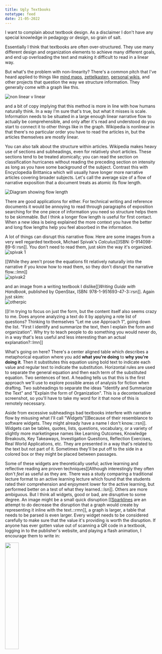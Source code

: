 ```yaml
---
title: Ugly Textbooks
notetype: feed
date: 21-05-2022
---
```


I want to complain about textbook design. As a disclaimer I don't have any special knowledge in pedagogy or design, so grain of salt.

Essentially I think that textbooks are often over-structured. They use many different design and organization elements to achieve many different goals, and end up overloading the text and making it difficult to read in a linear way.

But what's the problem with non-linearity? There's a common pitch that I've heard applied to things like [mind maps](https://en.wikipedia.org/wiki/Mind_map), [zettelkasten](https://en.wikipedia.org/wiki/Zettelkasten), [personal wikis](https://en.wikipedia.org/wiki/Personal_wiki), and other projects that question the way we structure information. They generally come with a graph like this.

![non linear v linear](/assets/img/linearvnonlinear3.svg)

and a bit of copy implying that this method is more in line with how humans naturally think. In a way I'm sure that's true, but what it misses is scale. Information needs to be situated in a large enough linear narrative flow to actually be comprehensible, and only after it's read and understood do you start to connect it to other things like in the graph. Wikipedia is nonlinear in that there's no particular order you have to read the articles in, but the articles themselves are mostly linear.

You can also talk about the structure within articles. Wikipedia makes heavy use of sections and subheadings, even for relatively short articles. These sections tend to be treated atomically; you can read the section on classification hurricanes without reading the preceding section on intensity as long as you have some background of the subject. Contrast this with Encyclopedia Brittanica which will usually have longer more narrative articles covering broader subjects. Let's call the average size of a flow of narrative exposition that a document treats as atomic its flow length.

![Diagram showing flow length](/assets/img/flowlength.svg)

There are good applications for either. For technical writing and reference documents it would be annoying to read through paragraphs of exposition searching for the one piece of information you need so structure helps them to be skimmable. But I think a longer flow length is useful for first contact. When a new idea is being explained the more context you have the better and long flow lengths help you feel absorbed in the information. 

A lot of things can disrupt this narrative flow. Here are some images from a very well regarded textbook, Michael Spivak's *Calculus*[[ISBN: 0-914098-89-6::rsn]]. You don't need to read them, just skim the way it's organized.
<br>
![spivak 1](/assets/img/Spivak1.jpg?b&w)

[[While they aren't prose the equations fit relatively naturally into the narrative if you know how to read them, so they don't disrupt the narrative flow.::lmn]]
<br>
![spivak2](/assets/img/spivakpicb&w.png)
<br>

and an image from a writing textbook I dislike[[*Writing Guide with Handbook*, published by OpenStax, ISBN: 978-1-951693-47-3::rsn]]. Again just skim:
<br>
![otherpic](/assets/img/otherpicb&w.png)

[[I'm trying to focus on just the form, but the content itself also seems crazy to me. Does anyone analyzing a text do it by applying a rote list of questions? Thinking to themselves "Let me use Approach 1", going down the list. "First I identify and summarize the text, then I explain the form and organization". Why try to teach people to do something you would never do, in a way that's less useful and less interesting than an actual explanation?::lmn]]
<br>

What's going on here? There's a center aligned table which describes a metaphorical equation where you add **what you're doing** to **why you're doing it**. Then it substitutes  this equation using bold text to indicate each value and regular text to indicate the substitution. Horizontal rules are used to separate the general equation and then each term of the substituted equation. Two sentences of text. A heading tells us that this is the first approach we'll use to explore possible areas of analysis for fiction when drafting. Two subheadings to separate the ideas "Identify and Summarize the Text" and "Explain the form of Organization". This is a decontextualized screenshot, so you'll have to take my word for it that none of this is remotely necessary.

Aside from excessive subheadings bad textbooks interfere with narrative flow by misusing what I'll call "Widgets"[[Because of their resemblance to software widgets. They might already have a name I don't know.::rsn]]. Widgets can be tables, quotes, lists, questions, vocabulary, or a variety of slightly more marketingese names like Learning Outcomes, Knowledge Breakouts, Key Takeaways, Investigation Questions, Reflection Exercises, Real World Applications, etc. They are presented in a way that's related to the text but not part of it. Sometimes they'll be put off to the side in a colored box or they might be placed between passages. 

Some of these widgets are theoretically useful; active learning and reflective reading are proven techniques[[Although interestingly they often don't *feel* as useful as they are. There was a study comparing a traditional lecture format to an active learning lecture which found that the students rated their comprehension and enjoyment lower for the active learning, but performed better on a test of what they learned.::lsn]]. Others are more ambiguous. But I think all widgets, good or bad, are disruptive to some degree. An image might be a small quick disruption [[<a href="https://en.wikipedia.org/wiki/Sparkline">Sparklines</a> are an attempt to do decrease the disruption that a graph would create by representing it inline with the text.::rmn]], a graph is larger, a table that needs to be parsed is even larger. Every widget needs to be considered carefully to make sure that the value it's providing is worth the disruption. If anyone has ever gotten value out of scanning a QR code in a textbook, logging in to the publisher's website, and playing a flash animation, I encourage them to write in:

<img src="/assets/img/mailtoqrcode.png?whiteBalance" width="30%">